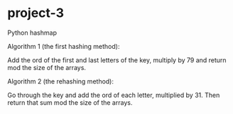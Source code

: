 # project-3
Python hashmap

Algorithm 1 (the first hashing method):

Add the ord of the first and last letters of the key, multiply by 79 and return mod the size of the arrays.


Algorithm 2 (the rehashing method):

Go through the key and add the ord of each letter, multiplied by 31.  Then return that sum mod the size of the arrays.

